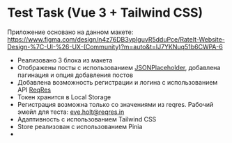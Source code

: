 # Test Task (Vue 3 + Tailwind CSS)

Приложение основано на данном макете: https://www.figma.com/design/n4z76DB3ypIguvR5dduPce/RateIt-Website-Design-%7C-UI-%26-UX-(Community)?m=auto&t=IJ7YKNuq51b6CWPA-6

- Реализовано 3 блока из макета
- Отображены посты с использованием [JSONPlaceholder](https://jsonplaceholder.typicode.com), добавлена пагинация и опция добавления постов
- Добавлена возможность регистрации и логина с использованием API [ReqRes](https://reqres.in)
-   Токен хранится в Local Storage
-   Регистрация возможна только со значениями из reqres. Рабочий эмейл для теста: eve.holt@reqres.in
- Адаптивность с использованием Tailwind CSS
- Store реализован с использованием Pinia
- 
